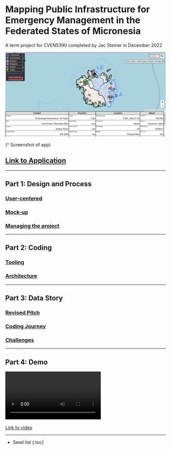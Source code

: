 # Mapping Public Infrastructure for Emergency Management in the Federated States of Micronesia
A term project for CVEN5390 completed by Jac Steiner in December 2022

![screenshot of app in action](./assets/images/Product%202022-11-28%2014-07-23.png)

(^ Screenshot of app)

## [Link to Application](./map.html)

---

## Part 1: Design and Process

### [User-centered](./user-centered.md)

### [Mock-up](./mockups.md)

### [Managing the project](./pm.md)

---

## Part 2: Coding
### [Tooling](./tooling.md)

### [Architecture](./architecture.md)

---

## Part 3: Data Story
### [Revised Pitch](pitch.md)

### [Coding Journey](journey.md)

### [Challenges](challenges.md)

---

## Part 4: Demo
<video src="https://user-images.githubusercontent.com/6356075/204684404-8c1551fa-bfdb-4017-b62d-025a7affb819.mp4" controls="controls" class="d-block rounded-bottom-2 width-fit" style="max-width:400px;">
</video>

[Link to video]("https://user-images.githubusercontent.com/6356075/204684404-8c1551fa-bfdb-4017-b62d-025a7affb819.mp4" )


---

* Seed list
{:toc}
